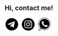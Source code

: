 ## Hi, contact me!
<a href="https://t.me/skechko">
  <img align="left" alt="telegram" width="45px" src="https://github.com/SKechko/SKechko/blob/main/icons/telegram-black.png">
</a>


<a href="https://www.instagram.com/s_artemiev0309">
  <img align="left" alt="instagram" width="60px" src="https://github.com/SKechko/SKechko/blob/main/icons/instagram-icon-white-on-black-circle.png">
</a>

<a href="https://wa.me/79520580690">
  <img align="left" alt="whatsapp" width="45px" src="https://github.com/SKechko/SKechko/blob/main/icons/whatsapp-icon-3953.png">
</a>


